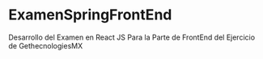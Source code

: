 # ExamenSpringFrontEnd
Desarrollo del Examen en React JS Para la Parte de FrontEnd del Ejercicio de GethecnologiesMX
